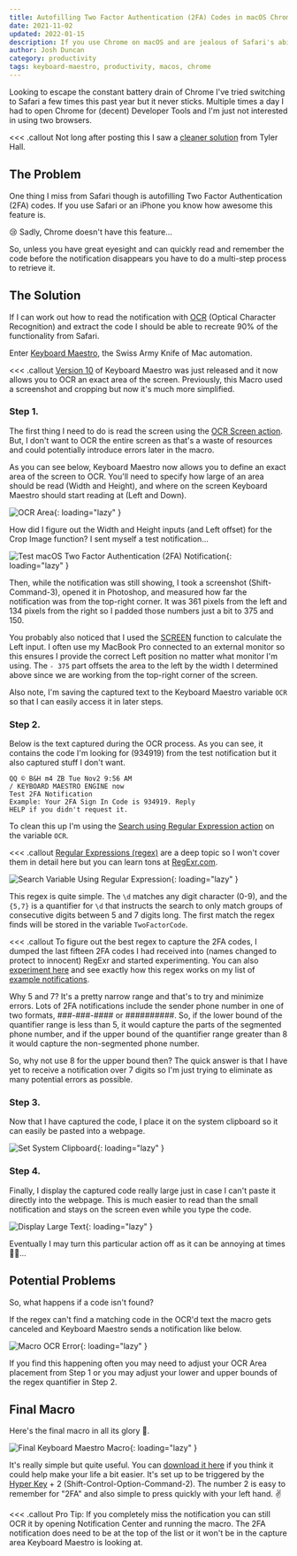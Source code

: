 ```yaml
---
title: Autofilling Two Factor Authentication (2FA) Codes in macOS Chrome
date: 2021-11-02
updated: 2022-01-15
description: If you use Chrome on macOS and are jealous of Safari's ability to autofill Two Factor Authentication (2FA) security codes checkout this sweet Keyboard Maestro macro.
author: Josh Duncan
category: productivity
tags: keyboard-maestro, productivity, macos, chrome
---
```


Looking to escape the constant battery drain of Chrome I've tried switching to Safari a few times this past year but it never sticks. Multiple times a day I had to open Chrome for (decent) Developer Tools and I'm just not interested in using two browsers.

<<< .callout
Not long after posting this I saw a <a href="https://tyler.io/a-better-way-to-copy-two-factor-codes-on-macos">cleaner solution</a> from Tyler Hall.
>>>

## The Problem

One thing I miss from Safari though is autofilling Two Factor Authentication (2FA) codes. If you use Safari or an iPhone you know how awesome this feature is.

😢 Sadly, Chrome doesn't have this feature...

So, unless you have great eyesight and can quickly read and remember the code before the notification disappears you have to do a multi-step process to retrieve it.

## The Solution

If I can work out how to read the notification with [OCR](https://en.wikipedia.org/wiki/Optical_character_recognition) (Optical Character Recognition) and extract the code I should be able to recreate 90% of the functionality from Safari.

Enter [Keyboard Maestro](https://www.keyboardmaestro.com/main/), the Swiss Army Knife of Mac automation.

<<< .callout
[Version 10](https://www.stairways.com/press/2021-11-02) of Keyboard Maestro was just released and it now allows you to OCR an exact area of the screen. Previously, this Macro used a screenshot and cropping but now it's much more simplified.
>>>

### Step 1.

The first thing I need to do is read the screen using the [OCR Screen action](https://wiki.keyboardmaestro.com/action/OCR_Image?redirect=1). But, I don't want to OCR the entire screen as that's a waste of resources and could potentially introduce errors later in the macro.

As you can see below, Keyboard Maestro now allows you to define an exact area of the screen to OCR. You'll need to specify how large of an area should be read (Width and Height), and where on the screen Keyboard Maestro should start reading at (Left and Down).

![OCR Area](/static/images/keyboard-maestro-2fa-step-1.png){: loading="lazy" }

How did I figure out the Width and Height inputs (and Left offset) for the Crop Image function? I sent myself a test notification...

![Test macOS Two Factor Authentication (2FA) Notification](/static/images/test-2fa-notification.png){: loading="lazy" }

Then, while the notification was still showing, I took a screenshot (Shift-Command-3), opened it in Photoshop, and measured how far the notification was from the top-right corner. It was 361 pixels from the left and 134 pixels from the right so I padded those numbers just a bit to 375 and 150.

You probably also noticed that I used the [SCREEN](https://wiki.keyboardmaestro.com/function/SCREEN?redirect=1) function to calculate the Left input. I often use my MacBook Pro connected to an external monitor so this ensures I provide the correct Left position no matter what monitor I'm using. The `- 375` part offsets the area to the left by the width I determined above since we are working from the top-right corner of the screen.

Also note, I'm saving the captured text to the Keyboard Maestro variable `OCR` so that I can easily access it in later steps.

### Step 2.

Below is the text captured during the OCR process. As you can see, it contains the code I'm looking for (934919) from the test notification but it also captured stuff I don't want.

```
QQ © B&H m4 ZB Tue Nov2 9:56 AM
/ KEYBOARD MAESTRO ENGINE now
Test 2FA Notification
Example: Your 2FA Sign In Code is 934919. Reply
HELP if you didn't request it.
```

To clean this up I'm using the [Search using Regular Expression action](https://wiki.keyboardmaestro.com/action/Search_using_Regular_Expression?redirect=1) on the variable `OCR`.

<<< .callout
[Regular Expressions (regex)](https://en.wikipedia.org/wiki/Regular_expression) are a deep topic so I won't cover them in detail here but you can learn tons at [RegExr.com](https://regexr.com/).
>>>

![Search Variable Using Regular Expression](/static/images/keyboard-maestro-2fa-step-2.png){: loading="lazy" }

This regex is quite simple. The `\d` matches any digit character (0-9), and the `{5,7}` is a quantifier for `\d` that instructs the search to only match groups of consecutive digits between 5 and 7 digits long. The first match the regex finds will be stored in the variable `TwoFactorCode`.

<<< .callout
To figure out the best regex to capture the 2FA codes, I dumped the last fifteen 2FA codes I had received into (names changed to protect to innocent) RegExr and started experimenting. You can also [experiment here](https://regexr.com/68lnv) and see exactly how this regex works on my list of [example notifications](/static/downloads/sample-2fa-codes.txt).
>>>

Why 5 and 7? It's a pretty narrow range and that's to try and minimize errors. Lots of 2FA notifications include the sender phone number in one of two formats, ###-###-#### or ##########. So, if the lower bound of the quantifier range is less than 5, it would capture the parts of the segmented phone number, and if the upper bound of the quantifier range greater than 8 it would capture the non-segmented phone number.

So, why not use 8 for the upper bound then? The quick answer is that I have yet to receive a notification over 7 digits so I'm just trying to eliminate as many potential errors as possible.

### Step 3.

Now that I have captured the code, I place it on the system clipboard so it can easily be pasted into a webpage.

![Set System Clipboard](/static/images/keyboard-maestro-2fa-step-3.png){: loading="lazy" }

### Step 4.

Finally, I display the captured code really large just in case I can't paste it directly into the webpage. This is much easier to read than the small notification and stays on the screen even while you type the code.

![Display Large Text](/static/images/keyboard-maestro-2fa-step-4.png){: loading="lazy" }

Eventually I may turn this particular action off as it can be annoying at times 🤷‍♂️...

## Potential Problems

So, what happens if a code isn't found?

If the regex can't find a matching code in the OCR'd text the macro gets canceled and Keyboard Maestro sends a notification like below.

![Macro OCR Error](/static/images/keyboard-maestro-2fa-error.png){: loading="lazy" }

If you find this happening often you may need to adjust your OCR Area placement from Step 1 or you may adjust your lower and upper bounds of the regex quantifier in Step 2.

## Final Macro

Here's the final macro in all its glory 🙌.

![Final Keyboard Maestro Macro](/static/images/keyboard-maestro-2fa-step-final.png){: loading="lazy" }

It's really simple but quite useful. You can [download it here](/static/downloads/OCR-macOS-2FA-Notification-Codes.kmmacros) if you think it could help make your life a bit easier. It's set up to be triggered by the [Hyper Key](https://brettterpstra.com/2017/06/15/a-hyper-key-with-karabiner-elements-full-instructions/) + 2 (Shift-Control-Option-Command-2). The number 2 is easy to remember for "2FA" and also simple to press quickly with your left hand. ✌️

<<< .callout
Pro Tip: If you completely miss the notification you can still OCR it by opening Notification Center and running the macro. The 2FA notification does need to be at the top of the list or it won't be in the capture area Keyboard Maestro is looking at.
>>>
